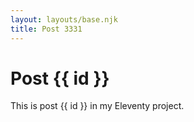 ```yaml
---
layout: layouts/base.njk
title: Post 3331
---
```


# Post {{ id }}

This is post {{ id }} in my Eleventy project.
